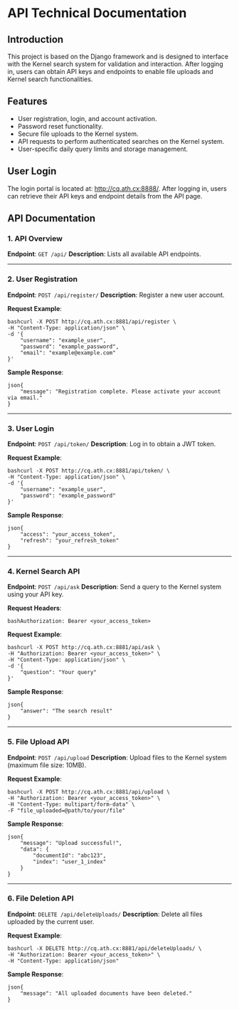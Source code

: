 # API Technical Documentation

## Introduction

This project is based on the Django framework and is designed to interface with the Kernel search system for validation and interaction. After logging in, users can obtain API keys and endpoints to enable file uploads and Kernel search functionalities.

## Features

- User registration, login, and account activation.
- Password reset functionality.
- Secure file uploads to the Kernel system.
- API requests to perform authenticated searches on the Kernel system.
- User-specific daily query limits and storage management.

## User Login

The login portal is located at: http://cq.ath.cx:8888/.
After logging in, users can retrieve their API keys and endpoint details from the API page.

## API Documentation

### 1. API Overview

**Endpoint**: `GET /api/`
**Description**: Lists all available API endpoints.

------

### 2. User Registration

**Endpoint**: `POST /api/register/`
**Description**: Register a new user account.

**Request Example**:

```
bashcurl -X POST http://cq.ath.cx:8881/api/register \
-H "Content-Type: application/json" \
-d '{
    "username": "example_user",
    "password": "example_password",
    "email": "example@example.com"
}'
```

**Sample Response**:

```
json{
    "message": "Registration complete. Please activate your account via email."
}
```

------

### 3. User Login

**Endpoint**: `POST /api/token/`
**Description**: Log in to obtain a JWT token.

**Request Example**:

```
bashcurl -X POST http://cq.ath.cx:8881/api/token/ \
-H "Content-Type: application/json" \
-d '{
    "username": "example_user",
    "password": "example_password"
}'
```

**Sample Response**:

```
json{
    "access": "your_access_token",
    "refresh": "your_refresh_token"
}
```

------

### 4. Kernel Search API

**Endpoint**: `POST /api/ask`
**Description**: Send a query to the Kernel system using your API key.

**Request Headers**:

```
bashAuthorization: Bearer <your_access_token>
```

**Request Example**:

```
bashcurl -X POST http://cq.ath.cx:8881/api/ask \
-H "Authorization: Bearer <your_access_token>" \
-H "Content-Type: application/json" \
-d '{
    "question": "Your query"
}'
```

**Sample Response**:

```
json{
    "answer": "The search result"
}
```

------

### 5. File Upload API

**Endpoint**: `POST /api/upload`
**Description**: Upload files to the Kernel system (maximum file size: 10MB).

**Request Example**:

```
bashcurl -X POST http://cq.ath.cx:8881/api/upload \
-H "Authorization: Bearer <your_access_token>" \
-H "Content-Type: multipart/form-data" \
-F "file_uploaded=@path/to/your/file"
```

**Sample Response**:

```
json{
    "message": "Upload successful!",
    "data": {
        "documentId": "abc123",
        "index": "user_1_index"
    }
}
```

------

### 6. File Deletion API

**Endpoint**: `DELETE /api/deleteUploads/`
**Description**: Delete all files uploaded by the current user.

**Request Example**:

```
bashcurl -X DELETE http://cq.ath.cx:8881/api/deleteUploads/ \
-H "Authorization: Bearer <your_access_token>" \
-H "Content-Type: application/json"
```

**Sample Response**:

```
json{
    "message": "All uploaded documents have been deleted."
}
```